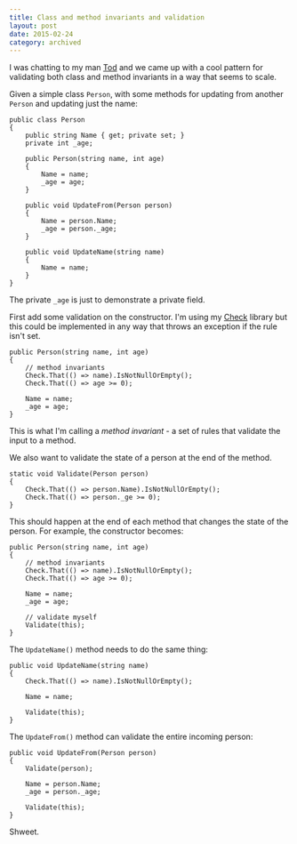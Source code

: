 ```yaml
---
title: Class and method invariants and validation
layout: post
date: 2015-02-24
category: archived
---
```


I was chatting to my man [Tod](https://twitter.com/todthomson) and we came up with a cool pattern for validating both class and method invariants in a way that seems to scale.

Given a simple class `Person`, with some methods for updating from another `Person` and updating just the name:

	public class Person
	{
		public string Name { get; private set; }
		private int _age;

		public Person(string name, int age)
		{
			Name = name;
			_age = age;
		}

		public void UpdateFrom(Person person)
		{
			Name = person.Name;
			_age = person._age;
		}

		public void UpdateName(string name)
		{
			Name = name;
		}
	}

The private `_age` is just to demonstrate a private field.

First add some validation on the constructor. I'm using my [Check](https://github.com/becdetat/check) library but this could be implemented in any way that throws an exception if the rule isn't set.

	public Person(string name, int age)
	{
		// method invariants
		Check.That(() => name).IsNotNullOrEmpty();
		Check.That(() => age >= 0);

		Name = name;
		_age = age;
	}

This is what I'm calling a _method invariant_ - a set of rules that validate the input to a method.

We also want to validate the state of a person at the end of the method.

	static void Validate(Person person)
	{
		Check.That(() => person.Name).IsNotNullOrEmpty();
		Check.That(() => person._ge >= 0);
	}

This should happen at the end of each method that changes the state of the person. For example, the constructor becomes:

	public Person(string name, int age)
	{
		// method invariants
		Check.That(() => name).IsNotNullOrEmpty();
		Check.That(() => age >= 0);

		Name = name;
		_age = age;

		// validate myself
		Validate(this);
	}

The `UpdateName()` method needs to do the same thing:

	public void UpdateName(string name)
	{
		Check.That(() => name).IsNotNullOrEmpty();

		Name = name;

		Validate(this);
	}

The `UpdateFrom()` method can validate the entire incoming person:

	public void UpdateFrom(Person person)
	{
		Validate(person);

		Name = person.Name;
		_age = person._age;

		Validate(this);
	}

Shweet.